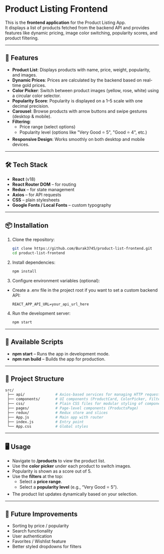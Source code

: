 # Product Listing Frontend

This is the **frontend application** for the Product Listing App.  
It displays a list of products fetched from the backend API and provides features like dynamic pricing, image color switching, popularity scores, and product filtering.

---

## 🚀 Features

- **Product List**: Displays products with name, price, weight, popularity, and images.  
- **Dynamic Prices**: Prices are calculated by the backend based on real-time gold prices.  
- **Color Picker**: Switch between product images (yellow, rose, white) using a circular color selector.  
- **Popularity Score**: Popularity is displayed on a 1–5 scale with one decimal precision.  
- **Carousel**: Browse products with arrow buttons and swipe gestures (desktop & mobile).  
- **Filtering**:  
  - Price range (select options)  
  - Popularity level (options like "Very Good ⭐ 5", "Good ⭐ 4", etc.)  
- **Responsive Design**: Works smoothly on both desktop and mobile devices.

---

## 🛠️ Tech Stack

- **React** (v18)  
- **React Router DOM** – for routing  
- **Redux** – for state management  
- **Axios** – for API requests  
- **CSS** – plain stylesheets  
- **Google Fonts / Local Fonts** – custom typography  

---

## 📦 Installation

1. Clone the repository:
   ```bash
   git clone https://github.com/Burak3745/product-list-frontend.git 
   cd product-list-frontend

2. Install dependencies:
   ```bash
   npm install

3. Configure environment variables (optional):
- Create a .env file in the project root if you want to set a custom backend API:
  ```env
  REACT_APP_API_URL=your_api_url_here

4. Run the development server:
   ```bash
   npm start

---

## 📜 Available Scripts

- **npm start** – Runs the app in development mode.
- **npm run build** – Builds the app for production.

---

## 📂 Project Structure

  ```bash
  src/
   ├── api/              # Axios-based services for managing HTTP requests (fetching data, posting, etc.)
   ├── components/       # UI components (ProductCard, ColorPicker, Filters, etc.)
   ├── css/              # Plain CSS files for modular styling of components (excluding App.css)
   ├── pages/            # Page-level components (ProductsPage)
   ├── redux/            # Redux store and slices
   ├── App.js            # Main app with router
   ├── index.js          # Entry point
   └── App.css           # Global styles
  ```

---

## 🖥️ Usage

- Navigate to **/products** to view the product list.
- Use the **color picker** under each product to switch images.
- Popularity is shown as a score out of 5.
- Use the **filters** at the top:
  - Select a **price range**.
  - Select a **popularity level** (e.g., “Very Good ⭐ 5”).
- The product list updates dynamically based on your selection.

---

## 🚀 Future Improvements

- Sorting by price / popularity
- Search functionality
- User authentication
- Favorites / Wishlist feature
- Better styled dropdowns for filters
